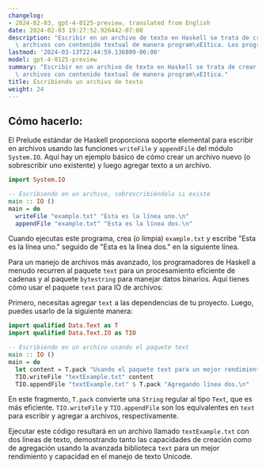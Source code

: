 ```yaml
---
changelog:
- 2024-02-03, gpt-4-0125-preview, translated from English
date: 2024-02-03 19:27:52.926442-07:00
description: "Escribir en un archivo de texto en Haskell se trata de crear o actualizar\
  \ archivos con contenido textual de manera program\xE1tica. Los programadores hacen\u2026"
lastmod: '2024-03-13T22:44:59.136809-06:00'
model: gpt-4-0125-preview
summary: "Escribir en un archivo de texto en Haskell se trata de crear o actualizar\
  \ archivos con contenido textual de manera program\xE1tica."
title: Escribiendo un archivo de texto
weight: 24
---
```


## Cómo hacerlo:
El Prelude estándar de Haskell proporciona soporte elemental para escribir en archivos usando las funciones `writeFile` y `appendFile` del módulo `System.IO`. Aquí hay un ejemplo básico de cómo crear un archivo nuevo (o sobrescribir uno existente) y luego agregar texto a un archivo.

```haskell
import System.IO

-- Escribiendo en un archivo, sobrescribiéndolo si existe
main :: IO ()
main = do
  writeFile "example.txt" "Esta es la línea uno.\n"
  appendFile "example.txt" "Esta es la línea dos.\n"
```

Cuando ejecutas este programa, crea (o limpia) `example.txt` y escribe "Esta es la línea uno." seguido de "Esta es la línea dos." en la siguiente línea.

Para un manejo de archivos más avanzado, los programadores de Haskell a menudo recurren al paquete `text` para un procesamiento eficiente de cadenas y al paquete `bytestring` para manejar datos binarios. Aquí tienes cómo usar el paquete `text` para IO de archivos:

Primero, necesitas agregar `text` a las dependencias de tu proyecto. Luego, puedes usarlo de la siguiente manera:

```haskell
import qualified Data.Text as T
import qualified Data.Text.IO as TIO

-- Escribiendo en un archivo usando el paquete text
main :: IO ()
main = do
  let content = T.pack "Usando el paquete text para un mejor rendimiento.\n"
  TIO.writeFile "textExample.txt" content
  TIO.appendFile "textExample.txt" $ T.pack "Agregando línea dos.\n"
```

En este fragmento, `T.pack` convierte una `String` regular al tipo `Text`, que es más eficiente. `TIO.writeFile` y `TIO.appendFile` son los equivalentes en `text` para escribir y agregar a archivos, respectivamente.

Ejecutar este código resultará en un archivo llamado `textExample.txt` con dos líneas de texto, demostrando tanto las capacidades de creación como de agregación usando la avanzada biblioteca `text` para un mejor rendimiento y capacidad en el manejo de texto Unicode.
